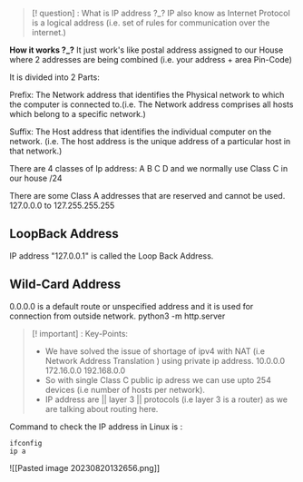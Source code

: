 
> [! question] : What is IP address ?_?
 IP also know as Internet Protocol is a logical address (i.e. set of rules for communication over the internet.)

**How it works ?_?**
It just work's like postal address assigned to our House where 2 addresses are being combined (i.e. your address + area Pin-Code)


It is divided into 2 Parts:

Prefix: The Network address that identifies the Physical network to which the computer is connected to.(i.e. The Network address comprises all hosts which belong to a specific network.)

Suffix: The Host address that identifies the individual computer on the network.
(i.e. The host address is the unique address of a particular host in that network.)

There are 4 classes of Ip address:
A B C D and we normally use Class C in our house /24

There are some Class A addresses that are reserved and cannot be used.
127.0.0.0 to 127.255.255.255  

<h2>LoopBack Address</h2>
IP address "127.0.0.1" is called the Loop Back Address.

<h2>Wild-Card Address</h2>
0.0.0.0 is a default route or unspecified address and it is used for connection from outside network.
python3 -m http.server


> [! important] : Key-Points:
> - We have solved the issue of shortage of ipv4 with NAT (i.e Network Address Translation ) using private ip address. 10.0.0.0 172.16.0.0 192.168.0.0 
> - So with single Class C public ip adress we can use upto 254 devices (i.e number of hosts per network).
> - IP address are || layer 3 || protocols (i.e layer 3 is a router) as we are talking about routing here.

Command to check the IP address in Linux is :
```
ifconfig
ip a
```

![[Pasted image 20230820132656.png]]


